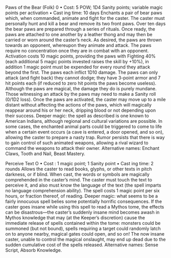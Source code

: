Paws of the Bear (Folk) 0
• Cost: 5 POW; 1D4 Sanity points; variable magic points 
per activation
•
 Cast
ing time: 10 days
Enchants a pair of bear paws which, when commanded, 
animate and fight for the caster. The caster must personally 
hunt and kill a bear and remove its two front paws. Over 
ten days the bear paws are prepared through a series of 
rituals. Once ready, the paws are attached to one another 
by a leather thong and may then be carried or worn around 
the caster’s neck.
As desired, the paws are thrown towards an opponent, 
whereupon they animate and attack. The paws require no 
concentration once they are in combat with an opponent. 
Activation costs 10 magic points, providing the paws with 
Fighting 40% (each additional 5 magic points invested 
raises the skill by +10%), in addition 1 magic point must be 
expended for every round they attack beyond the first. The 
paws each inflict 1D10 damage. The paws can only attack 
(and fight back) they cannot dodge; they have 3-point 
armor and 7 hit points each (if reduced to zero hit points 
the paws become useless). Although the paws are magical, 
the damage they do is purely mundane. 
Those witnessing an attack by the paws may need 
to make a Sanity roll (0/1D2 loss). Once the paws are 
activated, the caster may move up to a mile distant without 
affecting the actions of the paws, which will magically 
reappear around his or her neck, dripping blood or not 
depending upon their success.
Deeper magic: the spell as described is one known 
to American Indians, although regional and cultural 
variations are possible. In some cases, the enchanted animal 
parts could be triggered to come to life when a certain 
event occurs (a cave is entered, a door opened, and so 
on), allowing the caster to prepare a nasty trap. Rumor persists that there is way to gain control of such animated 
weapons, allowing a rival wizard to command the weapons 
to attack their owner. 
Alternative names: Enchant Claws, Tooth and Nail, Beast 
Mastery.

Perceive Text O 
• Cost : 1 magic point; 1 Sanity point
•
 Cast
ing time: 2 rounds
Allows the caster to read books, glyphs, or other texts 
in pitch darkness, or if blind. When cast, the words or 
symbols are magically comprehended in the caster’s mind. 
The caster must touch the text to perceive it, and also 
must know the language of the text (the spell imparts no 
language comprehension ability). The spell costs 1 magic 
point per six hours, or fraction thereof, of reading. 
Deeper magic: what seems to be a fairly innocuous spell 
belies some potentially horrific consequences. If the caster 
goes insane while using this spell to read a Mythos tome, 
the effects can be disastrous—the caster’s suddenly insane 
mind becomes awash in Mythos knowledge that may (at 
the Keeper’s discretion) cause the immediate release of 
spells contained within the tome: monsters could be 
summoned (but not bound), spells requiring a target could 
randomly latch on to anyone nearby, magical gates could 
open, and so on! The now insane caster, unable to control 
the magical onslaught, may end up dead due to the sudden 
cumulative cost of the spells released.
Alternative names: Sense Script, Absorb Knowledge.

